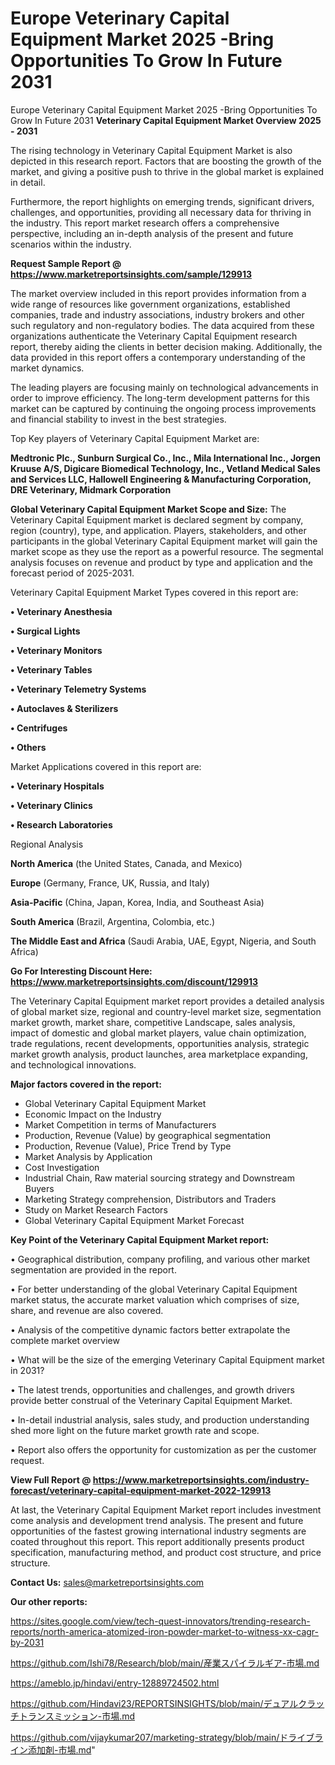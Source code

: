 # Europe Veterinary Capital Equipment Market 2025 -Bring Opportunities To Grow In Future 2031
Europe Veterinary Capital Equipment Market 2025 -Bring Opportunities To Grow In Future 2031
<Strong> Veterinary Capital Equipment Market Overview 2025 - 2031</strong>

The rising technology in Veterinary Capital Equipment Market is also depicted in this research report. Factors that are boosting the growth of the market, and giving a positive push to thrive in the global market is explained in detail.

Furthermore, the report highlights on emerging trends, significant drivers, challenges, and opportunities, providing all necessary data for thriving in the industry. This report market research offers a comprehensive perspective, including an in-depth analysis of the present and future scenarios within the industry.

<strong>Request Sample Report @ <a href=https://www.marketreportsinsights.com/sample/129913>https://www.marketreportsinsights.com/sample/129913</a></strong>

The market overview included in this report provides information from a wide range of resources like government organizations, established companies, trade and industry associations, industry brokers and other such regulatory and non-regulatory bodies. The data acquired from these organizations authenticate the Veterinary Capital Equipment research report, thereby aiding the clients in better decision making. Additionally, the data provided in this report offers a contemporary understanding of the market dynamics.

The leading players are focusing mainly on technological advancements in order to improve efficiency. The long-term development patterns for this market can be captured by continuing the ongoing process improvements and financial stability to invest in the best strategies.

Top Key players of Veterinary Capital Equipment Market are:

<strong>Medtronic Plc., Sunburn Surgical Co., Inc., Mila International Inc., Jorgen Kruuse A/S, Digicare Biomedical Technology, Inc., Vetland Medical Sales and Services LLC, Hallowell Engineering & Manufacturing Corporation, DRE Veterinary, Midmark Corporation</strong>

<strong><b>Global Veterinary Capital Equipment Market Scope and Size:</b></strong>
The Veterinary Capital Equipment market is declared segment by company, region (country), type, and application. Players, stakeholders, and other participants in the global Veterinary Capital Equipment market will gain the market scope as they use the report as a powerful resource. The segmental analysis focuses on revenue and product by type and application and the forecast period of 2025-2031.

Veterinary Capital Equipment Market Types covered in this report are:

<strong>• Veterinary Anesthesia

• Surgical Lights

• Veterinary Monitors

• Veterinary Tables

• Veterinary Telemetry Systems

• Autoclaves & Sterilizers

• Centrifuges

• Others</strong>

Market Applications covered in this report are:

<strong>• Veterinary Hospitals

• Veterinary Clinics

• Research Laboratories</strong> 

Regional Analysis

<strong>North America</strong> (the United States, Canada, and Mexico)

<strong>Europe</strong> (Germany, France, UK, Russia, and Italy)

<strong>Asia-Pacific</strong> (China, Japan, Korea, India, and Southeast Asia)

<strong>South America</strong> (Brazil, Argentina, Colombia, etc.)

<strong>The Middle East and Africa</strong> (Saudi Arabia, UAE, Egypt, Nigeria, and South Africa)

<strong>Go For Interesting Discount Here: <a href=https://www.marketreportsinsights.com/discount/129913>https://www.marketreportsinsights.com/discount/129913</a></strong>

The Veterinary Capital Equipment market report provides a detailed analysis of global market size, regional and country-level market size, segmentation market growth, market share, competitive Landscape, sales analysis, impact of domestic and global market players, value chain optimization, trade regulations, recent developments, opportunities analysis, strategic market growth analysis, product launches, area marketplace expanding, and technological innovations.

<strong><b>Major factors covered in the report:</b></strong>
<ul>
  <li>Global Veterinary Capital Equipment Market </li>
  <li>Economic Impact on the Industry</li>
  <li>Market Competition in terms of Manufacturers</li>
  <li>Production, Revenue (Value) by geographical segmentation</li>
  <li>Production, Revenue (Value), Price Trend by Type</li>
  <li>Market Analysis by Application</li>
  <li>Cost Investigation</li>
  <li>Industrial Chain, Raw material sourcing strategy and Downstream Buyers</li>
  <li>Marketing Strategy comprehension, Distributors and Traders</li>
  <li>Study on Market Research Factors</li>
  <li>Global Veterinary Capital Equipment Market Forecast</li>
</ul>

<strong><b>Key Point of the Veterinary Capital Equipment Market report:</b></strong>

• Geographical distribution, company profiling, and various other market segmentation are provided in the report.

• For better understanding of the global Veterinary Capital Equipment market status, the accurate market valuation which comprises of size, share, and revenue are also covered.

• Analysis of the competitive dynamic factors better extrapolate the complete market overview

• What will be the size of the emerging Veterinary Capital Equipment market in 2031?

• The latest trends, opportunities and challenges, and growth drivers provide better construal of the Veterinary Capital Equipment Market.

• In-detail industrial analysis, sales study, and production understanding shed more light on the future market growth rate and scope.

• Report also offers the opportunity for customization as per the customer request.

<strong><b>View Full Report @ <a href=https://www.marketreportsinsights.com/industry-forecast/veterinary-capital-equipment-market-2022-129913>https://www.marketreportsinsights.com/industry-forecast/veterinary-capital-equipment-market-2022-129913</a></b></strong>


At last, the Veterinary Capital Equipment Market report includes investment come analysis and development trend analysis. The present and future opportunities of the fastest growing international industry segments are coated throughout this report. This report additionally presents product specification, manufacturing method, and product cost structure, and price structure.

<strong>Contact Us:</strong>
sales@marketreportsinsights.com

<strong>Our other reports:</strong>

<a href=https://sites.google.com/view/tech-quest-innovators/trending-research-reports/north-america-atomized-iron-powder-market-to-witness-xx-cagr-by-2031>https://sites.google.com/view/tech-quest-innovators/trending-research-reports/north-america-atomized-iron-powder-market-to-witness-xx-cagr-by-2031</a>

<a href=https://github.com/Ishi78/Research/blob/main/産業スパイラルギア-市場.md>https://github.com/Ishi78/Research/blob/main/産業スパイラルギア-市場.md</a>

<a href=https://ameblo.jp/hindavi/entry-12889724502.html>https://ameblo.jp/hindavi/entry-12889724502.html</a>

<a href=https://github.com/Hindavi23/REPORTSINSIGHTS/blob/main/デュアルクラッチトランスミッション-市場.md>https://github.com/Hindavi23/REPORTSINSIGHTS/blob/main/デュアルクラッチトランスミッション-市場.md</a>

<a href=https://github.com/vijaykumar207/marketing-strategy/blob/main/ドライブライン添加剤-市場.md>https://github.com/vijaykumar207/marketing-strategy/blob/main/ドライブライン添加剤-市場.md</a>"

